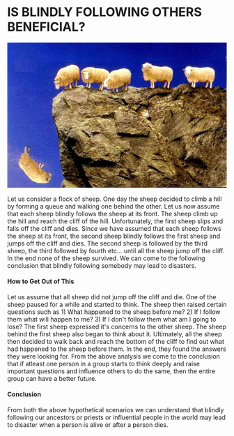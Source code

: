 # IS BLINDLY FOLLOWING OTHERS BENEFICIAL?

![Sheep Falling Off Cliff](img/sheep_off_cliff.png)

Let us consider a flock of sheep. One day the sheep decided to climb a hill by forming a queue and walking one behind the other. Let us now assume that each sheep blindly follows the sheep at its front. The sheep climb up the hill and reach the cliff of the hill. Unfortunately, the first sheep slips and falls off the cliff and dies. Since we have assumed that each sheep follows the sheep at its front, the second sheep blindly follows the first sheep and jumps off the cliff and dies. The second sheep is followed by the third sheep, the third followed by fourth etc... until all the sheep jump off the cliff. In the end none of the sheep survived. We can come to the following conclusion that blindly following somebody may lead to disasters.

#### How to Get Out of This
Let us assume that all sheep did not jump off the cliff and die. One of the sheep paused for a while and started to think. The sheep then raised certain questions such as 1) What happened to the sheep before me? 2) If I follow them what will happen to me? 3) If I don't follow them what am I going to lose? The first sheep expressed it's concerns to the other sheep. The sheep behind the first sheep also began to think about it. Ultimately, all the sheep then decided to walk back and reach the bottom of the cliff to find out what had happened to the sheep before them. In the end, they found the answers they were looking for. From the above analysis we come to the conclusion that if atleast one person in a group starts to think deeply and raise important questions and influence others to do the same, then the entire group can have a better future.

#### Conclusion
From both the above hypothetical scenarios we can understand that blindly following our ancestors or priests or influential people in the world may lead to disaster when a person is alive or after a person dies.
